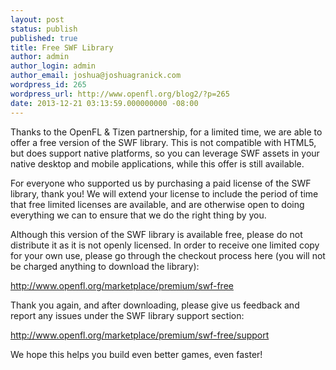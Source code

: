 ```yaml
---
layout: post
status: publish
published: true
title: Free SWF Library
author: admin
author_login: admin
author_email: joshua@joshuagranick.com
wordpress_id: 265
wordpress_url: http://www.openfl.org/blog2/?p=265
date: 2013-12-21 03:13:59.000000000 -08:00
---
```

Thanks to the OpenFL & Tizen partnership, for a limited time, we are able to offer a free version of the SWF library. This is not compatible with HTML5, but does support native platforms, so you can leverage SWF assets in your native desktop and mobile applications, while this offer is still available.<!--more-->

For everyone who supported us by purchasing a paid license of the SWF library, thank you! We will extend your license to include the period of time that free limited licenses are available, and are otherwise open to doing everything we can to ensure that we do the right thing by you.

Although this version of the SWF library is available free, please do not distribute it as it is not openly licensed. In order to receive one limited copy for your own use, please go through the checkout process here (you will not be charged anything to download the library):

<a href="http://www.openfl.org/marketplace/premium/swf-free" target="_blank">http://www.openfl.org/marketplace/premium/swf-free</a>

Thank you again, and after downloading, please give us feedback and report any issues under the SWF library support section:

<a href="http://www.openfl.org/marketplace/premium/swf-free/support" target="_blank">http://www.openfl.org/marketplace/premium/swf-free/support</a>

We hope this helps you build even better games, even faster!
